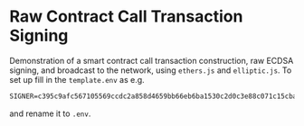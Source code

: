 # Raw Contract Call Transaction Signing

Demonstration of a smart contract call transaction construction, raw ECDSA signing, and broadcast to the network, using `ethers.js` and `elliptic.js`. To set up fill in the `template.env` as e.g.
```txt
SIGNER=c395c9afc567105569ccdc2a858d4659bb66eb6ba1530c2d0c3e88c071c15cba
```
and rename it to `.env`.